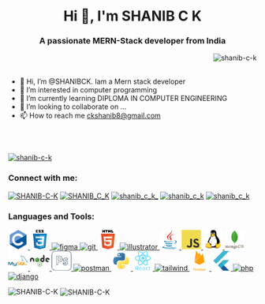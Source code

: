 <h1 align="center">Hi 👋, I'm SHANIB C K</h1>
<h3 align="center">A passionate MERN-Stack developer from India</h3>

<img align="right" src="https://cdn.dribbble.com/users/2131993/screenshots/4948736/media/421d4ed2f3d23c73d64d20963f61f422.gif" alt="shanib-c-k">

<br />
<br />

- 👋 Hi, I’m @SHANIBCK. Iam a Mern stack developer
- 👀 I’m interested in computer programming
- 🌱 I’m currently learning DIPLOMA IN COMPUTER ENGINEERING 
- 💞️ I’m looking to collaborate on ...
- 📫 How to reach me ckshanib8@gmail.com

<br />
<br />

<!---
SHANIBCK/SHANIBCK is a ✨ special ✨ repository because its `README.md` (this file) appears on your GitHub profile.
You can click the Preview link to take a look at your changes.
--->
<p align="left"> <a href="https://github.com/ryo-ma/github-profile-trophy"><img src="https://github-profile-trophy.vercel.app/?username=SHANIB-C-K" alt="shanib-c-k" /></a> </p>

<h3 align="left">Connect with me:</h3>
<p align="left">
<a href="https://dev.to/shanib_c_k/" target="blank"><img align="center" src="https://raw.githubusercontent.com/rahuldkjain/github-profile-readme-generator/master/src/images/icons/Social/devto.svg" alt="SHANIB-C-K" height="30" width="40" /></a>
<a href="https://www.linkedin.com/in/shanib-c-k/" target="blank"><img align="center" src="https://raw.githubusercontent.com/rahuldkjain/github-profile-readme-generator/master/src/images/icons/Social/linked-in-alt.svg" alt="SHANIB_C_K" height="30" width="40" /></a>
<a href="https://www.instagram.com/shanib_c_k_/" target="blank"><img align="center" src="https://raw.githubusercontent.com/rahuldkjain/github-profile-readme-generator/master/src/images/icons/Social/instagram.svg" alt="shanib_c_k_" height="30" width="40" /></a>
<a href="https://wa.link/4vi421" target="blank"><img align="center" src="https://raw.githubusercontent.com/rahuldkjain/github-profile-readme-generator/master/src/images/icons/Social/whatsapp.svg" alt="shanib_c_k" height="30" width="40" /></a>
<a href="https://twitter.com/Shanib_c_k/" target="blank"><img align="center" src="https://raw.githubusercontent.com/rahuldkjain/github-profile-readme-generator/master/src/images/icons/Social/twitter.svg" alt="shanib_c_k" height="30" width="40" /></a>


<h3 align="left">Languages and Tools:</h3>
<p align="left"> <a href="https://www.cprogramming.com/" target="_blank" rel="noreferrer"> <img src="https://raw.githubusercontent.com/devicons/devicon/master/icons/c/c-original.svg" alt="c" width="40" height="40"/> </a> <a href="https://www.w3schools.com/css/" target="_blank" rel="noreferrer"> <img src="https://raw.githubusercontent.com/devicons/devicon/master/icons/css3/css3-original-wordmark.svg" alt="css3" width="40" height="40"/> </a> <a href="https://www.figma.com/" target="_blank" rel="noreferrer"> <img src="https://www.vectorlogo.zone/logos/figma/figma-icon.svg" alt="figma" width="40" height="40"/> </a> <a href="https://git-scm.com/" target="_blank" rel="noreferrer"> <img src="https://www.vectorlogo.zone/logos/git-scm/git-scm-icon.svg" alt="git" width="40" height="40"/> </a> <a href="https://www.w3.org/html/" target="_blank" rel="noreferrer"> <img src="https://raw.githubusercontent.com/devicons/devicon/master/icons/html5/html5-original-wordmark.svg" alt="html5" width="40" height="40"/> </a> <a href="https://www.adobe.com/in/products/illustrator.html" target="_blank" rel="noreferrer"> <img src="https://www.vectorlogo.zone/logos/adobe_illustrator/adobe_illustrator-icon.svg" alt="illustrator" width="40" height="40"/> </a> <a href="https://www.java.com" target="_blank" rel="noreferrer"> <img src="https://raw.githubusercontent.com/devicons/devicon/master/icons/java/java-original.svg" alt="java" width="40" height="40"/> </a> <a href="https://developer.mozilla.org/en-US/docs/Web/JavaScript" target="_blank" rel="noreferrer"> <img src="https://raw.githubusercontent.com/devicons/devicon/master/icons/javascript/javascript-original.svg" alt="javascript" width="40" height="40"/> </a> <a href="https://www.linux.org/" target="_blank" rel="noreferrer"> <img src="https://raw.githubusercontent.com/devicons/devicon/master/icons/linux/linux-original.svg" alt="linux" width="40" height="40"/> </a> <a href="https://www.mongodb.com/" target="_blank" rel="noreferrer"> <img src="https://raw.githubusercontent.com/devicons/devicon/master/icons/mongodb/mongodb-original-wordmark.svg" alt="mongodb" width="40" height="40"/> </a> <a href="https://www.mysql.com/" target="_blank" rel="noreferrer"> <img src="https://raw.githubusercontent.com/devicons/devicon/master/icons/mysql/mysql-original-wordmark.svg" alt="mysql" width="40" height="40"/> </a> <a href="https://nodejs.org" target="_blank" rel="noreferrer"> <img src="https://raw.githubusercontent.com/devicons/devicon/master/icons/nodejs/nodejs-original-wordmark.svg" alt="nodejs" width="40" height="40"/> </a> <a href="https://www.photoshop.com/en" target="_blank" rel="noreferrer"> <img src="https://raw.githubusercontent.com/devicons/devicon/master/icons/photoshop/photoshop-line.svg" alt="photoshop" width="40" height="40"/> </a> <a href="https://postman.com" target="_blank" rel="noreferrer"> <img src="https://www.vectorlogo.zone/logos/getpostman/getpostman-icon.svg" alt="postman" width="40" height="40"/> </a> <a href="https://www.python.org" target="_blank" rel="noreferrer"> <img src="https://raw.githubusercontent.com/devicons/devicon/master/icons/python/python-original.svg" alt="python" width="40" height="40"/> </a> <a href="https://reactjs.org/" target="_blank" rel="noreferrer"> <img src="https://raw.githubusercontent.com/devicons/devicon/master/icons/react/react-original-wordmark.svg" alt="react" width="40" height="40"/> </a> <a href="https://tailwindcss.com/" target="_blank" rel="noreferrer"> <img src="https://www.vectorlogo.zone/logos/tailwindcss/tailwindcss-icon.svg" alt="tailwind" width="40" height="40"/> </a> 
<a href="https://www.bing.com/ck/a?!&&p=0b84a9f609818c7dJmltdHM9MTcwOTMzNzYwMCZpZ3VpZD0yZTcyZmZiYi1jY2M0LTZjZjktMzYzMy1lZDQ1Y2QzMzZkNDgmaW5zaWQ9NTIyOA&ptn=3&ver=2&hsh=3&fclid=2e72ffbb-ccc4-6cf9-3633-ed45cd336d48&psq=firebase&u=a1aHR0cHM6Ly9maXJlYmFzZS5nb29nbGUuY29tLw&ntb=1" target="_blank" rel="noreferrer"> <img src="https://github.com/devicons/devicon/raw/master/icons/firebase/firebase-plain-wordmark.svg" alt="firebase" width="40" height="40"/> </a> <a href="https://www.bing.com/ck/a?!&&p=d2a2924f27b1b1e8JmltdHM9MTcwOTMzNzYwMCZpZ3VpZD0yZTcyZmZiYi1jY2M0LTZjZjktMzYzMy1lZDQ1Y2QzMzZkNDgmaW5zaWQ9NTIyOQ&ptn=3&ver=2&hsh=3&fclid=2e72ffbb-ccc4-6cf9-3633-ed45cd336d48&psq=flutter&u=a1aHR0cHM6Ly9mbHV0dGVyLmRldi8&ntb=1" target="_blank" rel="noreferrer"> <img src="https://github.com/devicons/devicon/raw/master/icons/flutter/flutter-original.svg" alt="flutter" width="40" height="40"/> </a> <a href="https://www.bing.com/ck/a?!&&p=8e11cb6f48853835JmltdHM9MTcwOTMzNzYwMCZpZ3VpZD0yZTcyZmZiYi1jY2M0LTZjZjktMzYzMy1lZDQ1Y2QzMzZkNDgmaW5zaWQ9NTIxNg&ptn=3&ver=2&hsh=3&fclid=2e72ffbb-ccc4-6cf9-3633-ed45cd336d48&psq=php&u=a1aHR0cHM6Ly93d3cucGhwLm5ldC8&ntb=1" target="_blank" rel="noreferrer"> <img src="https://www.vectorlogo.zone/logos/php/php-ar21.svg" alt="php" width="40" height="40"/> </a> 
<a href="https://www.bing.com/ck/a?!&&p=f4cb72adc5af51bbJmltdHM9MTcwOTMzNzYwMCZpZ3VpZD0yZTcyZmZiYi1jY2M0LTZjZjktMzYzMy1lZDQ1Y2QzMzZkNDgmaW5zaWQ9NTIxNw&ptn=3&ver=2&hsh=3&fclid=2e72ffbb-ccc4-6cf9-3633-ed45cd336d48&psq=django&u=a1aHR0cHM6Ly93d3cuZGphbmdvcHJvamVjdC5jb20v&ntb=1" target="_blank" rel="noreferrer"> <img src="https://www.vectorlogo.zone/logos/djangoproject/djangoproject-icon.svg" alt="django" width="40" height="40"/> </a> 
</p>

<p><img align="left" src="https://github-readme-stats.vercel.app/api/top-langs?username=SHANIB-C-K&show_icons=true&locale=en&layout=compact" alt="SHANIB-C-K" /></p>

<p>&nbsp;<img align="center" src="https://github-readme-stats.vercel.app/api?username=SHANIB-C-K&show_icons=true&locale=en" alt="SHANIB-C-K" /></p>
